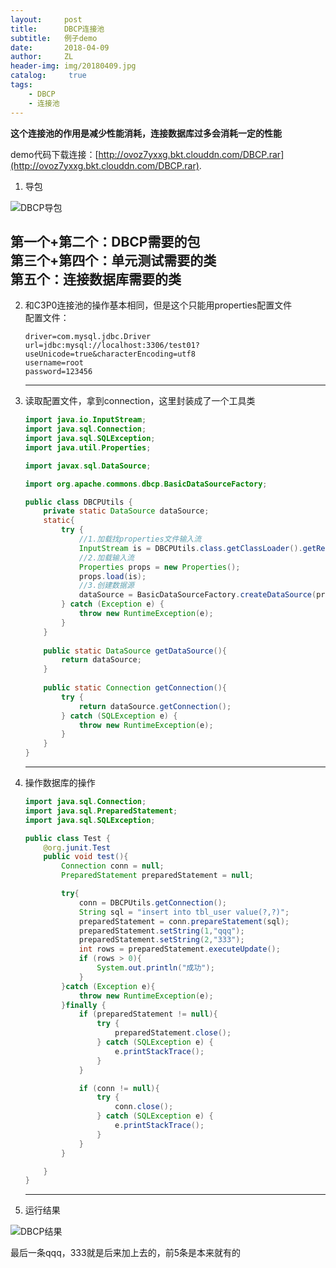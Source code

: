 ```yaml
---
layout:     post
title:      DBCP连接池
subtitle:   例子demo
date:       2018-04-09
author:     ZL
header-img: img/20180409.jpg
catalog: 	 true
tags:
    - DBCP
    - 连接池
---
```


**这个连接池的作用是减少性能消耗，连接数据库过多会消耗一定的性能**

demo代码下载连接：[http://ovoz7yxxg.bkt.clouddn.com/DBCP.rar](http://ovoz7yxxg.bkt.clouddn.com/DBCP.rar).  



1. 导包  

![DBCP导包](http://ovoxjpcrm.bkt.clouddn.com/328d311f7bd13a85b5d2fcd53e952c20.png)

  第一个+第二个：DBCP需要的包  
  第三个+第四个：单元测试需要的类  
  第五个：连接数据库需要的类  
  ---

2. 和C3P0连接池的操作基本相同，但是这个只能用properties配置文件  
配置文件：  
    ```properties
    driver=com.mysql.jdbc.Driver
    url=jdbc:mysql://localhost:3306/test01?useUnicode=true&characterEncoding=utf8
    username=root
    password=123456
    ```
    ---
    
    
3. 读取配置文件，拿到connection，这里封装成了一个工具类

    ```java
    import java.io.InputStream;
    import java.sql.Connection;
    import java.sql.SQLException;
    import java.util.Properties;

    import javax.sql.DataSource;

    import org.apache.commons.dbcp.BasicDataSourceFactory;

    public class DBCPUtils {
    	private static DataSource dataSource;
    	static{
    		try {
    			//1.加载找properties文件输入流
    			InputStream is = DBCPUtils.class.getClassLoader().getResourceAsStream("db.properties");
    			//2.加载输入流
    			Properties props = new Properties();
    			props.load(is);
    			//3.创建数据源
    			dataSource = BasicDataSourceFactory.createDataSource(props);
    		} catch (Exception e) {
    			throw new RuntimeException(e);
    		}
    	}
    	
    	public static DataSource getDataSource(){
    		return dataSource;
    	}
    	
    	public static Connection getConnection(){
    		try {
    			return dataSource.getConnection();
    		} catch (SQLException e) {
    			throw new RuntimeException(e);
    		}
    	}
    }

    ```
    
    ---
    
    
4. 操作数据库的操作  

    ```java
    import java.sql.Connection;
    import java.sql.PreparedStatement;
    import java.sql.SQLException;

    public class Test {
        @org.junit.Test
        public void test(){
            Connection conn = null;
            PreparedStatement preparedStatement = null;

            try{
                conn = DBCPUtils.getConnection();
                String sql = "insert into tbl_user value(?,?)";
                preparedStatement = conn.prepareStatement(sql);
                preparedStatement.setString(1,"qqq");
                preparedStatement.setString(2,"333");
                int rows = preparedStatement.executeUpdate();
                if (rows > 0){
                    System.out.println("成功");
                }
            }catch (Exception e){
                throw new RuntimeException(e);
            }finally {
                if (preparedStatement != null){
                    try {
                        preparedStatement.close();
                    } catch (SQLException e) {
                        e.printStackTrace();
                    }
                }

                if (conn != null){
                    try {
                        conn.close();
                    } catch (SQLException e) {
                        e.printStackTrace();
                    }
                }
            }

        }
    }

    ```
    ---
    
    
5. 运行结果  


![DBCP结果](http://ovoxjpcrm.bkt.clouddn.com/99383e9ccd1402ba6483bbe3037f359c.png)


最后一条qqq，333就是后来加上去的，前5条是本来就有的
